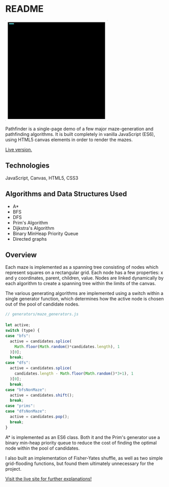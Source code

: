 # README

![Gif of maze generation](./maze.gif)

Pathfinder is a single-page demo of a few major maze-generation and pathfinding algorithms.  It is built completely in vanilla JavaScript (ES6), using HTML5 canvas elements in order to render the mazes.

[Live version.](https://emmilco.github.io/path_finder/)

## Technologies

JavaScript, Canvas, HTML5, CSS3

## Algorithms and Data Structures Used

- A*
- BFS
- DFS
- Prim's Algorithm
- Dijkstra's Algorithm
- Binary MinHeap Priority Queue
- Directed graphs

## Overview

Each maze is implemented as a spanning tree consisting of nodes which represent squares on a rectangular grid.  Each node has a few properties: x and y coordinates, parent, children, value.  Nodes are linked dynamically by each algorithm to create a spanning tree within the limits of the canvas.  

The various generating algorithms are implemented using a switch within a single generator function, which determines how the active node is chosen out of the pool of candidate nodes.

``` js
// generators/maze_generators.js

let active;
switch (type) {
case "bfs":
  active = candidates.splice(
    Math.floor(Math.random()*candidates.length), 1
  )[0];
  break;
case "dfs":
  active = candidates.splice(
    candidates.length - Math.floor(Math.random()*3+1), 1
  )[0];
  break;
case "bfsNonMaze":
  active = candidates.shift();
  break;
case "prims":
case "dfsNonMaze":
  active = candidates.pop();
  break;
}
```

A\* is implemented as an ES6 class.  Both it and the Prim's generator use a binary min-heap priority queue to reduce the cost of finding the optimal node within the pool of candidates.  

I also built an implementation of Fisher-Yates shuffle, as well as two simple grid-flooding functions, but found them ultimately unnecessary for the project.  

[Visit the live site for further explanations!](https://emmilco.github.io/path_finder/)
